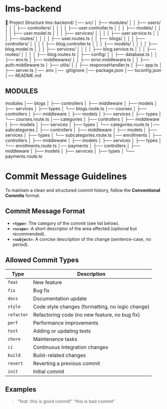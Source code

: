 # lms-backend

📂 Project Structure
lms-backend/
│── src/
│ ├── modules/
│ │ ├── users/
│ │ │ ├── controllers/
│ │ │ │ ├── user.controller.ts
│ │ │ ├── models/
│ │ │ │ ├── user.model.ts
│ │ │ ├── services/
│ │ │ │ ├── user.service.ts
│ │ │ ├── routes/
│ │ │ │ ├── user.routes.ts
│ │ ├── blogs/
│ │ │ ├── controllers/
│ │ │ │ ├── blog.controller.ts
│ │ │ ├── models/
│ │ │ │ ├── blog.model.ts
│ │ │ ├── services/
│ │ │ │ ├── blog.service.ts
│ │ │ ├── routes/
│ │ │ │ ├── blog.routes.ts
│ ├── config/
│ │ ├── database.ts
│ │ ├── env.ts
│ ├── middlewares/
│ │ ├── error.middleware.ts
│ │ ├── auth.middleware.ts
│ ├── utils/
│ │ ├── responseHandler.ts
│ ├── app.ts
│ ├── server.ts
│── .env
│── .gitignore
│── package.json
│── tsconfig.json
│── README.md

## MODULES

modules
│── blogs
│ ├── controllers
│ ├── middleware
│ ├── models
│ ├── services
│ ├── types
│ └── blogs.route.ts
│── courses
│ ├── controllers
│ ├── middleware
│ ├── models
│ ├── services
│ ├── types
│ └── courses.route.ts
│── categories
│ ├── controllers
│ ├── middleware
│ ├── models
│ ├── services
│ ├── types
│ └── categories.route.ts
│── subcategories
│ ├── controllers
│ ├── middleware
│ ├── models
│ ├── services
│ ├── types
│ └── subcategories.route.ts
│── enrollments
│ ├── controllers
│ ├── middleware
│ ├── models
│ ├── services
│ ├── types
│ └── enrollments.route.ts
│── payments
│ ├── controllers
│ ├── middleware
│ ├── models
│ ├── services
│ ├── types
│ └── payments.route.ts

# Commit Message Guidelines

To maintain a clean and structured commit history, follow the **Conventional Commits** format.

## **Commit Message Format**

- **`<type>`**: The category of the commit (see list below).
- **`<scope>`**: A short descriptor of the area affected (optional but recommended).
- **`<subject>`**: A concise description of the change (sentence-case, no period).

## **Allowed Commit Types**

| Type       | Description                                      |
| ---------- | ------------------------------------------------ |
| `feat`     | New feature                                      |
| `fix`      | Bug fix                                          |
| `docs`     | Documentation update                             |
| `style`    | Code style changes (formatting, no logic change) |
| `refactor` | Refactoring code (no new feature, no bug fix)    |
| `perf`     | Performance improvements                         |
| `test`     | Adding or updating tests                         |
| `chore`    | Maintenance tasks                                |
| `ci`       | Continuous Integration changes                   |
| `build`    | Build-related changes                            |
| `revert`   | Reverting a previous commit                      |
| `init`     | Initial commit                                   |

## **Examples**

> "feat: this is good commit"
> "this is bad commit"
